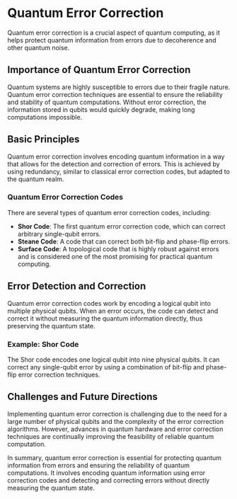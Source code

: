 # Quantum Error Correction

Quantum error correction is a crucial aspect of quantum computing, as it helps protect quantum information from errors due to decoherence and other quantum noise.

## Importance of Quantum Error Correction

Quantum systems are highly susceptible to errors due to their fragile nature. Quantum error correction techniques are essential to ensure the reliability and stability of quantum computations. Without error correction, the information stored in qubits would quickly degrade, making long computations impossible.

## Basic Principles

Quantum error correction involves encoding quantum information in a way that allows for the detection and correction of errors. This is achieved by using redundancy, similar to classical error correction codes, but adapted to the quantum realm.

### Quantum Error Correction Codes

There are several types of quantum error correction codes, including:

- **Shor Code**: The first quantum error correction code, which can correct arbitrary single-qubit errors.
- **Steane Code**: A code that can correct both bit-flip and phase-flip errors.
- **Surface Code**: A topological code that is highly robust against errors and is considered one of the most promising for practical quantum computing.

## Error Detection and Correction

Quantum error correction codes work by encoding a logical qubit into multiple physical qubits. When an error occurs, the code can detect and correct it without measuring the quantum information directly, thus preserving the quantum state.

### Example: Shor Code

The Shor code encodes one logical qubit into nine physical qubits. It can correct any single-qubit error by using a combination of bit-flip and phase-flip error correction techniques.

## Challenges and Future Directions

Implementing quantum error correction is challenging due to the need for a large number of physical qubits and the complexity of the error correction algorithms. However, advances in quantum hardware and error correction techniques are continually improving the feasibility of reliable quantum computation.

In summary, quantum error correction is essential for protecting quantum information from errors and ensuring the reliability of quantum computations. It involves encoding quantum information using error correction codes and detecting and correcting errors without directly measuring the quantum state.
